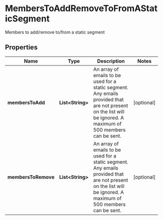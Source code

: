 

# MembersToAddRemoveToFromAStaticSegment

Members to add/remove to/from a static segment

## Properties

| Name | Type | Description | Notes |
|------------ | ------------- | ------------- | -------------|
|**membersToAdd** | **List&lt;String&gt;** | An array of emails to be used for a static segment. Any emails provided that are not present on the list will be ignored. A maximum of 500 members can be sent. |  [optional] |
|**membersToRemove** | **List&lt;String&gt;** | An array of emails to be used for a static segment. Any emails provided that are not present on the list will be ignored. A maximum of 500 members can be sent. |  [optional] |



